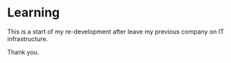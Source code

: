 # Learning

This is a start of my re-development after leave my previous company on IT infrastructure. 

Thank you.
